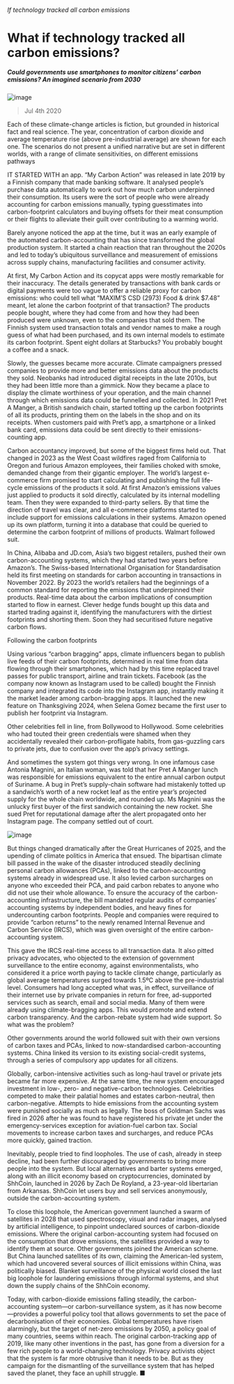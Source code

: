 ###### If technology tracked all carbon emissions
# What if technology tracked all carbon emissions? 
##### Could governments use smartphones to monitor citizens’ carbon emissions? An imagined scenario from 2030 
![image](images/20200704_WID009_1.jpg) 
> Jul 4th 2020 
 Each of these climate-change articles is fiction, but grounded in historical fact and real science. The year, concentration of carbon dioxide and average temperature rise (above pre-industrial average) are shown for each one. The scenarios do not present a unified narrative but are set in different worlds, with a range of climate sensitivities, on different emissions pathways
IT STARTED WITH an app. “My Carbon Action” was released in late 2019 by a Finnish company that made banking software. It analysed people’s purchase data automatically to work out how much carbon underpinned their consumption. Its users were the sort of people who were already accounting for carbon emissions manually, typing guesstimates into carbon-footprint calculators and buying offsets for their meat consumption or their flights to alleviate their guilt over contributing to a warming world.
Barely anyone noticed the app at the time, but it was an early example of the automated carbon-accounting that has since transformed the global production system. It started a chain reaction that ran throughout the 2020s and led to today’s ubiquitous surveillance and measurement of emissions across supply chains, manufacturing facilities and consumer activity.

At first, My Carbon Action and its copycat apps were mostly remarkable for their inaccuracy. The details generated by transactions with bank cards or digital payments were too vague to offer a reliable proxy for carbon emissions: who could tell what “MAXIM’S CSD (2973) Food &amp; drink $7.48” meant, let alone the carbon footprint of that transaction? The products people bought, where they had come from and how they had been produced were unknown, even to the companies that sold them. The Finnish system used transaction totals and vendor names to make a rough guess of what had been purchased, and its own internal models to estimate its carbon footprint. Spent eight dollars at Starbucks? You probably bought a coffee and a snack.
Slowly, the guesses became more accurate. Climate campaigners pressed companies to provide more and better emissions data about the products they sold. Neobanks had introduced digital receipts in the late 2010s, but they had been little more than a gimmick. Now they became a place to display the climate worthiness of your operation, and the main channel through which emissions data could be funnelled and collected. In 2021 Pret A Manger, a British sandwich chain, started totting up the carbon footprints of all its products, printing them on the labels in the shop and on its receipts. When customers paid with Pret’s app, a smartphone or a linked bank card, emissions data could be sent directly to their emissions-counting app.
Carbon accountancy improved, but some of the biggest firms held out. That changed in 2023 as the West Coast wildfires raged from California to Oregon and furious Amazon employees, their families choked with smoke, demanded change from their gigantic employer. The world’s largest e-commerce firm promised to start calculating and publishing the full life-cycle emissions of the products it sold. At first Amazon’s emissions values just applied to products it sold directly, calculated by its internal modelling team. Then they were expanded to third-party sellers. By that time the direction of travel was clear, and all e-commerce platforms started to include support for emissions calculations in their systems. Amazon opened up its own platform, turning it into a database that could be queried to determine the carbon footprint of millions of products. Walmart followed suit.
In China, Alibaba and JD.com, Asia’s two biggest retailers, pushed their own carbon-accounting systems, which they had started two years before Amazon’s. The Swiss-based International Organisation for Standardisation held its first meeting on standards for carbon accounting in transactions in November 2022. By 2023 the world’s retailers had the beginnings of a common standard for reporting the emissions that underpinned their products. Real-time data about the carbon implications of consumption started to flow in earnest. Clever hedge funds bought up this data and started trading against it, identifying the manufacturers with the dirtiest footprints and shorting them. Soon they had securitised future negative carbon flows.
Following the carbon footprints
Using various “carbon bragging” apps, climate influencers began to publish live feeds of their carbon footprints, determined in real time from data flowing through their smartphones, which had by this time replaced travel passes for public transport, airline and train tickets. Facebook (as the company now known as Instagram used to be called) bought the Finnish company and integrated its code into the Instagram app, instantly making it the market leader among carbon-bragging apps. It launched the new feature on Thanksgiving 2024, when Selena Gomez became the first user to publish her footprint via Instagram.
Other celebrities fell in line, from Bollywood to Hollywood. Some celebrities who had touted their green credentials were shamed when they accidentally revealed their carbon-profligate habits, from gas-guzzling cars to private jets, due to confusion over the app’s privacy settings.
And sometimes the system got things very wrong. In one infamous case Antonia Magnini, an Italian woman, was told that her Pret A Manger lunch was responsible for emissions equivalent to the entire annual carbon output of Suriname. A bug in Pret’s supply-chain software had mistakenly totted up a sandwich’s worth of a new rocket leaf as the entire year’s projected supply for the whole chain worldwide, and rounded up. Ms Magnini was the unlucky first buyer of the first sandwich containing the new rocket. She sued Pret for reputational damage after the alert propagated onto her Instagram page. The company settled out of court.
![image](images/20200704_WIC002_0.png) 

But things changed dramatically after the Great Hurricanes of 2025, and the upending of climate politics in America that ensued. The bipartisan climate bill passed in the wake of the disaster introduced steadily declining personal carbon allowances (PCAs), linked to the carbon-accounting systems already in widespread use. It also levied carbon surcharges on anyone who exceeded their PCA, and paid carbon rebates to anyone who did not use their whole allowance. To ensure the accuracy of the carbon-accounting infrastructure, the bill mandated regular audits of companies’ accounting systems by independent bodies, and heavy fines for undercounting carbon footprints. People and companies were required to provide “carbon returns” to the newly renamed Internal Revenue and Carbon Service (IRCS), which was given oversight of the entire carbon-accounting system.
This gave the IRCS real-time access to all transaction data. It also pitted privacy advocates, who objected to the extension of government surveillance to the entire economy, against environmentalists, who considered it a price worth paying to tackle climate change, particularly as global average temperatures surged towards 1.5ºC above the pre-industrial level. Consumers had long accepted what was, in effect, surveillance of their internet use by private companies in return for free, ad-supported services such as search, email and social media. Many of them were already using climate-bragging apps. This would promote and extend carbon transparency. And the carbon-rebate system had wide support. So what was the problem?
Other governments around the world followed suit with their own versions of carbon taxes and PCAs, linked to now-standardised carbon-accounting systems. China linked its version to its existing social-credit systems, through a series of compulsory app updates for all citizens.
Globally, carbon-intensive activities such as long-haul travel or private jets became far more expensive. At the same time, the new system encouraged investment in low-, zero- and negative-carbon technologies. Celebrities competed to make their palatial homes and estates carbon-neutral, then carbon-negative. Attempts to hide emissions from the accounting system were punished socially as much as legally. The boss of Goldman Sachs was fired in 2026 after he was found to have registered his private jet under the emergency-services exception for aviation-fuel carbon tax. Social movements to increase carbon taxes and surcharges, and reduce PCAs more quickly, gained traction.
Inevitably, people tried to find loopholes. The use of cash, already in steep decline, had been further discouraged by governments to bring more people into the system. But local alternatives and barter systems emerged, along with an illicit economy based on cryptocurrencies, dominated by ShhCoin, launched in 2026 by Zach De Royland, a 23-year-old libertarian from Arkansas. ShhCoin let users buy and sell services anonymously, outside the carbon-accounting system.
To close this loophole, the American government launched a swarm of satellites in 2028 that used spectroscopy, visual and radar images, analysed by artificial intelligence, to pinpoint undeclared sources of carbon-dioxide emissions. Where the original carbon-accounting system had focused on the consumption that drove emissions, the satellites provided a way to identify them at source. Other governments joined the American scheme. But China launched satellites of its own, claiming the American-led system, which had uncovered several sources of illicit emissions within China, was politically biased. Blanket surveillance of the physical world closed the last big loophole for laundering emissions through informal systems, and shut down the supply chains of the ShhCoin economy.
Today, with carbon-dioxide emissions falling steadily, the carbon-accounting system—or carbon-surveillance system, as it has now become—provides a powerful policy tool that allows governments to set the pace of decarbonisation of their economies. Global temperatures have risen alarmingly, but the target of net-zero emissions by 2050, a policy goal of many countries, seems within reach. The original carbon-tracking app of 2019, like many other inventions in the past, has gone from a diversion for a few rich people to a world-changing technology. Privacy activists object that the system is far more obtrusive than it needs to be. But as they campaign for the dismantling of the surveillance system that has helped saved the planet, they face an uphill struggle. ■
